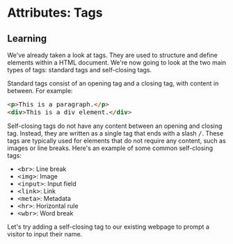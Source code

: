 <style>
code, pre {
  font-size: 0.9rem;
}
</style>

# Attributes: Tags

## Learning
We've already taken a look at tags. They are used to structure and define elements within a HTML document. We're now going to look at the two main types of tags: standard tags and self-closing tags.

Standard tags consist of an opening tag and a closing tag, with content in between. For example:

```html
<p>This is a paragraph.</p>
<div>This is a div element.</div>
```

Self-closing tags do not have any content between an opening and closing tag. Instead, they are written as a single tag that ends with a slash ```/```. These tags are typically used for elements that do not require any content, such as images or line breaks. Here's an example of some common self-closing tags:

- ```<br>```: Line break
- ```<img>```: Image
- ```<input>```: Input field
- ```<link>```: Link
- ```<meta>```: Metadata
- ```<hr>```: Horizontal rule
- ```<wbr>```: Word break

Let's try adding a self-closing tag to our existing webpage to prompt a visitor to input their name.
